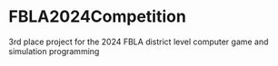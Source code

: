 # FBLA2024Competition
3rd place project for the 2024 FBLA district level computer game and simulation programming
